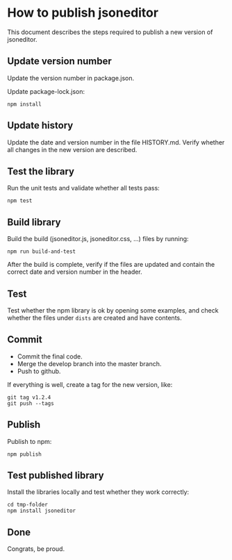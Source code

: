 # How to publish jsoneditor

This document describes the steps required to publish a new version of jsoneditor.

## Update version number

Update the version number in package.json.

Update package-lock.json:

    npm install

## Update history

Update the date and version number in the file HISTORY.md. Verify whether all
changes in the new version are described.

## Test the library

Run the unit tests and validate whether all tests pass:

    npm test

## Build library

Build the build (jsoneditor.js, jsoneditor.css, ...) files by running:

    npm run build-and-test

After the build is complete, verify if the files are updated and contain the
correct date and version number in the header.

## Test

Test whether the npm library is ok by opening some examples, and check whether
the files under `dists` are created and have contents.

## Commit

- Commit the final code.
- Merge the develop branch into the master branch.
- Push to github.

If everything is well, create a tag for the new version, like:

    git tag v1.2.4
    git push --tags

## Publish

Publish to npm:

    npm publish

## Test published library

Install the libraries locally and test whether they work correctly:

    cd tmp-folder
    npm install jsoneditor

## Done

Congrats, be proud.
